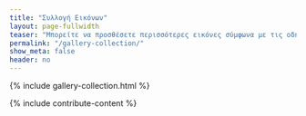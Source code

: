 ```yaml
---
title: "Συλλογή Εικόνων"
layout: page-fullwidth
teaser: "Μπορείτε να προσθέσετε περισσότερες εικόνες σύμφωνα με τις οδηγίες στο τέλος της σελίδας"
permalink: "/gallery-collection/"
show_meta: false
header: no
---
```



{% include gallery-collection.html %}

{% include contribute-content %}

